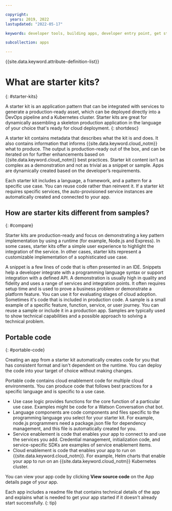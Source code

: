 ```yaml
---

copyright:
  years: 2019, 2022
lastupdated: "2022-05-17"

keywords: developer tools, building apps, developer entry point, get started coding, starter kit

subcollection: apps

---
```


{{site.data.keyword.attribute-definition-list}}

# What are starter kits?
{: #starter-kits}

A starter kit is an application pattern that can be integrated with services to generate a production-ready asset, which can be deployed directly into a DevOps pipeline and a Kubernetes cluster. Starter kits are great for dynamically assembling a skeleton production application in the language of your choice that's ready for cloud deployment. 
{: shortdesc}

A starter kit contains metadata that describes what the kit is and does. It also contains information that informs {{site.data.keyword.cloud_notm}} what to produce. The output is production-ready out of the box, and can be iterated on for further enhancements based on {{site.data.keyword.cloud_notm}} best practices. Starter kit content isn’t as complex as a demonstration and not as trivial as a snippet or sample. Apps are dynamically created based on the developer’s requirements.

Each starter kit includes a language, a framework, and a pattern for a specific use case. You can reuse code rather than reinvent it. If a starter kit requires specific services, the auto-provisioned service instances are automatically created and connected to your app.

## How are starter kits different from samples?
{: #compare}

Starter kits are production-ready and focus on demonstrating a key pattern implementation by using a runtime (for example, Node.js and Express). In some cases, starter kits offer a simple user experience to highlight the integration of the service. In other cases, starter kits represent a customizable implementation of a sophisticated use case.

A snippet is a few lines of code that is often presented in an IDE. Snippets help a developer integrate with a programming language syntax or support integration with a defined API. A demonstration is usually high in quality and fidelity and uses a range of services and integration points. It often requires setup time and is used to prove a business problem or demonstrate a platform feature. You can use it for evaluating stages of cloud adoption. Sometimes it's code that is included in production code. A sample is a small example of a specific feature, function, service, or user journey. You can reuse a sample or include it in a production app. Samples are typically used to show technical capabilities and a possible approach to solving a technical problem.

## Portable code
{: #portable-code}

Creating an app from a starter kit automatically creates code for you that has consistent format and isn't dependent on the runtime. You can deploy the code into your target of choice without making changes.

Portable code contains cloud enablement code for multiple cloud environments. You can produce code that follows best practices for a specific language and is specific to a use case. 

* Use case logic provides functions for the core function of a particular use case. Examples might be code for a Watson Conversation chat bot.
* Language components are code components and files specific to the programming language you select for your starter kit. For example, node.js programmers need a package.json file for dependency management, and this file is automatically created for you.
* Service enablement is code that enables your app to connect to and use the services you add. Credential management, initialization code, and service-specific SDKs are examples of service enablement items.
* Cloud enablement is code that enables your app to run on {{site.data.keyword.cloud_notm}}. For example, Helm charts that enable your app to run on an {{site.data.keyword.cloud_notm}} Kubernetes cluster.

You can view your app code by clicking **View source code** on the App details page of your app.

Each app includes a readme file that contains technical details of the app and explains what is needed to get your app started if it doesn't already start successfully.
{: tip}
